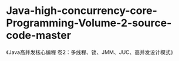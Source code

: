 # Java-high-concurrency-core-Programming-Volume-2-source-code-master
《Java高并发核心编程 卷2：多线程、锁、JMM、JUC、高并发设计模式》
